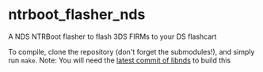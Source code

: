 # ntrboot_flasher_nds
A NDS NTRBoot flasher to flash 3DS FIRMs to your DS flashcart

To compile, clone the repository (don't forget the submodules!), and simply run `make`.
Note: You will need the [latest commit of libnds](https://github.com/devkitPro/libnds/tree/9dcc1bd3381d06f7e67adc47e7c35caf78311281) to build this
